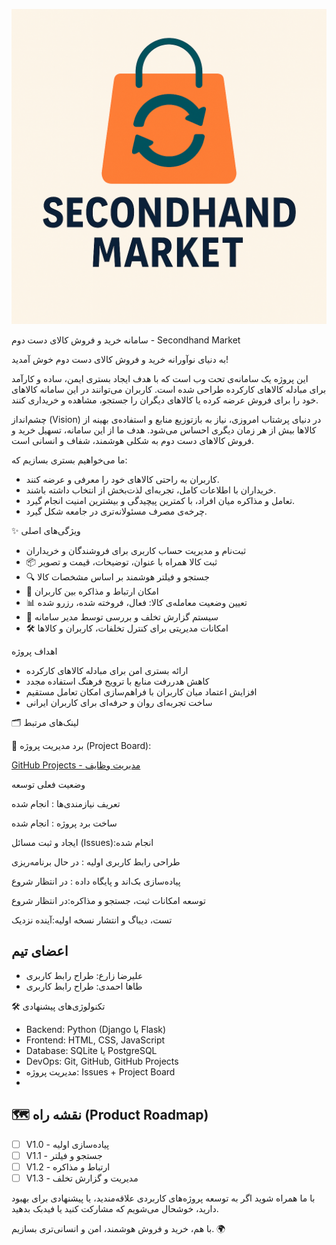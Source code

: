 ![Logo](Logo.png)

سامانه خرید و فروش کالای دست دوم - Secondhand Market

به دنیای نوآورانه خرید و فروش کالای دست دوم خوش آمدید!

این پروژه یک سامانه‌ی تحت وب است که با هدف ایجاد بستری ایمن، ساده و کارآمد برای مبادله کالاهای کارکرده طراحی شده است. کاربران می‌توانند در این سامانه کالاهای خود را برای فروش عرضه کرده یا کالاهای دیگران را جستجو، مشاهده و خریداری کنند.

چشم‌انداز (Vision)
در دنیای پرشتاب امروزی، نیاز به بازتوزیع منابع و استفاده‌ی بهینه از کالاها بیش از هر زمان دیگری احساس می‌شود. هدف ما از این سامانه، تسهیل خرید و فروش کالاهای دست دوم به شکلی هوشمند، شفاف و انسانی است.

ما می‌خواهیم بستری بسازیم که:
- کاربران به راحتی کالاهای خود را معرفی و عرضه کنند.
- خریداران با اطلاعات کامل، تجربه‌ای لذت‌بخش از انتخاب داشته باشند.
- تعامل و مذاکره میان افراد، با کمترین پیچیدگی و بیشترین امنیت انجام گیرد.
- چرخه‌ی مصرف مسئولانه‌تری در جامعه شکل گیرد.

✨ ویژگی‌های اصلی
- ثبت‌نام و مدیریت حساب کاربری برای فروشندگان و خریداران
- 📦 ثبت کالا همراه با عنوان، توضیحات، قیمت و تصویر
- 🔍 جستجو و فیلتر هوشمند بر اساس مشخصات کالا
- 💬 امکان ارتباط و مذاکره بین کاربران
- 📊 تعیین وضعیت معامله‌ی کالا: فعال، فروخته شده، رزرو شده
- 🚨 سیستم گزارش تخلف و بررسی توسط مدیر سامانه
- 🛠 امکانات مدیریتی برای کنترل تخلفات، کاربران و کالاها

اهداف پروژه
- ارائه بستری امن برای مبادله کالاهای کارکرده  
- کاهش هدررفت منابع با ترویج فرهنگ استفاده مجدد  
- افزایش اعتماد میان کاربران با فراهم‌سازی امکان تعامل مستقیم  
- ساخت تجربه‌ای روان و حرفه‌ای برای کاربران ایرانی

🗂 لینک‌های مرتبط

🔗 برد مدیریت پروژه (Project Board):

[GitHub Projects - مدیریت وظایف]( https://github.com/orgs/ReCycleMarket/projects/1)

وضعیت فعلی توسعه


تعریف نیازمندی‌ها : انجام شده 

ساخت برد پروژه : انجام شده

ایجاد و ثبت مسائل (Issues):انجام شده

طراحی رابط کاربری اولیه : در حال برنامه‌ریزی

پیاده‌سازی بک‌اند و پایگاه داده : در انتظار شروع

توسعه امکانات ثبت، جستجو و مذاکره:در انتظار شروع

تست، دیباگ و انتشار نسخه اولیه:آینده نزدیک 

 ## اعضای تیم

*   علیرضا زارع: طراح رابط کاربری
*   طاها احمدی: طراح رابط کاربری




🛠 تکنولوژی‌های پیشنهادی



- Backend: Python (Django یا Flask)
- Frontend: HTML, CSS, JavaScript 
- Database: SQLite یا PostgreSQL
- DevOps: Git, GitHub, GitHub Projects
- مدیریت پروژه: Issues + Project Board
- 
## 🗺 نقشه راه (Product Roadmap)

- [ ] V1.0 - پیاده‌سازی اولیه  
- [ ] V1.1 - جستجو و فیلتر  
- [ ] V1.2 - ارتباط و مذاکره  
- [ ] V1.3 - مدیریت و گزارش تخلف

با ما همراه شوید
اگر به توسعه پروژه‌های کاربردی علاقه‌مندید، یا پیشنهادی برای بهبود دارید، خوشحال می‌شویم که مشارکت کنید یا فیدبک بدهید.

با هم، خرید و فروش هوشمند، امن و انسانی‌تری بسازیم. 🌍
